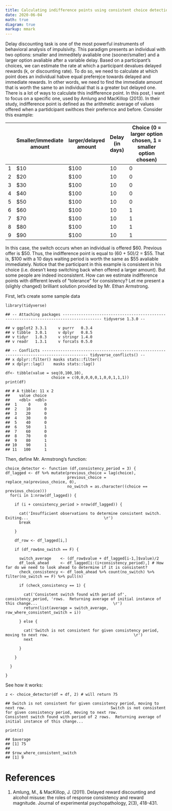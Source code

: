 ```yaml
---
title: Calculating indifference points using consistent choice detection algoritm in the delay discounting task
date: 2020-06-04
math: true
diagram: true
markup: mmark
---
```

Delay discounting task is one of the most powerful instruments of
behavioral analysis of impulsivity. This paradigm presents an individual
with two options: smaller and immeditely avaliable one (sooner/smaller)
and a larger option avaliable after a variable delay. Based on a
participant’s choices, we can estimate the rate at which a participant
devalues delayed rewards (k, or discounting rate). To do so, we need to
calculate at which point does an individual habve equal preferejce
towards delayed and immediate rewards. In other words, we need to find
the immediate amount that is worth the same to an individual that is a
greater but delayed one. There is a lot of ways to calculate this
indifference point. In this post, I want to focus on a specific one,
used by Amlung and MacKillop (2013). In their study, indifference point
is defined as the arithmetic average of values offered when a
partidcipant swithces their prefernce and before. Consider this example:

<table>
<colgroup>
<col style="width: 2%" />
<col style="width: 19%" />
<col style="width: 17%" />
<col style="width: 12%" />
<col style="width: 48%" />
</colgroup>
<thead>
<tr class="header">
<th></th>
<th>Smaller/immediate amount</th>
<th>larger/delayed amount</th>
<th>Delay (in days)</th>
<th>Choice (0 = larger option chosen, 1 = smaller option chosen)</th>
</tr>
</thead>
<tbody>
<tr class="odd">
<td>1</td>
<td>$10</td>
<td>$100</td>
<td>10</td>
<td>0</td>
</tr>
<tr class="even">
<td>2</td>
<td>$20</td>
<td>$100</td>
<td>10</td>
<td>0</td>
</tr>
<tr class="odd">
<td>3</td>
<td>$30</td>
<td>$100</td>
<td>10</td>
<td>0</td>
</tr>
<tr class="even">
<td>4</td>
<td>$40</td>
<td>$100</td>
<td>10</td>
<td>0</td>
</tr>
<tr class="odd">
<td>5</td>
<td>$50</td>
<td>$100</td>
<td>10</td>
<td>0</td>
</tr>
<tr class="even">
<td>6</td>
<td>$60</td>
<td>$100</td>
<td>10</td>
<td>1</td>
</tr>
<tr class="odd">
<td>7</td>
<td>$70</td>
<td>$100</td>
<td>10</td>
<td>1</td>
</tr>
<tr class="even">
<td>8</td>
<td>$80</td>
<td>$100</td>
<td>10</td>
<td>1</td>
</tr>
<tr class="odd">
<td>9</td>
<td>$90</td>
<td>$100</td>
<td>10</td>
<td>1</td>
</tr>
</tbody>
</table>

In this case, the switch occurs when an individual is offered \$60.
Previous offer is \$50. Thus, the indifference point is equal to (60 +
50)/2 = \$55. That is, \$100 with a 10 days waiting period is worth the
same as \$55 avaliable immediately. Notice that the participant in this
example is consistent in his choice (i.e. doesn’t keep switching back
when offered a larger amount). But some people are indeed inconsistent.
How can we estimate indifference points with different levels of
“tolerance” for consistency? Let me present a (slighly changed)
brilliant solution provided by Mr. Ethan Armstrong.

First, let’s create some sample data

    library(tidyverse)

    ## -- Attaching packages --------------------------------------------------------------------------------------- tidyverse 1.3.0 --

    ## v ggplot2 3.3.1     v purrr   0.3.4
    ## v tibble  3.0.1     v dplyr   0.8.5
    ## v tidyr   1.0.3     v stringr 1.4.0
    ## v readr   1.3.1     v forcats 0.5.0

    ## -- Conflicts ------------------------------------------------------------------------------------------ tidyverse_conflicts() --
    ## x dplyr::filter() masks stats::filter()
    ## x dplyr::lag()    masks stats::lag()

    df<- tibble(value = seq(0,100,10),
                        choice = c(0,0,0,0,0,1,0,0,1,1,1))
    print(df)

    ## # A tibble: 11 x 2
    ##    value choice
    ##    <dbl>  <dbl>
    ##  1     0      0
    ##  2    10      0
    ##  3    20      0
    ##  4    30      0
    ##  5    40      0
    ##  6    50      1
    ##  7    60      0
    ##  8    70      0
    ##  9    80      1
    ## 10    90      1
    ## 11   100      1

Then, define Mr. Armstrong’s function:

    choice_detector <- function (df,consistency_period = 3) {
    df_lagged <- df %>% mutate(previous_choice = lag(choice),
                               previous_choice = replace_na(previous_choice, 0),
                               no_switch = as.character((choice == previous_choice)))
      for(i in 1:nrow(df_lagged)) {

        if (i + consistency_period > nrow(df_lagged)) {

          cat('Insufficient observations to determine consistent switch.  Exiting...                                 \r')
          break

        }

        df_row <- df_lagged[i,]

        if (df_row$no_switch == F) {

          switch_average    <- (df_row$value + df_lagged[i-1,]$value)/2
          df_look_ahead     <- df_lagged[i:(i+consistency_period),] # How far do we need to look ahead to determine if it is consistent?
          check_consistency <- df_look_ahead %>% count(no_switch) %>% filter(no_switch == F) %>% pull(n)

          if (check_consistency == 1) {

            cat('Consistent switch found with period of', consistency_period, 'rows.  Returning average of initial instance of this change...                                 \r')
            return(list(average = switch_average, row_where_consistent_switch = i))

          } else {

            cat('Switch is not consistent for given consistency period, moving to next row.                                     \r')
            next

          }

        }

      }

    }

See how it works:

    z <- choice_detector(df = df, 2) # will return 75

    ## Switch is not consistent for given consistency period, moving to next row.                                     Switch is not consistent for given consistency period, moving to next row.                                     Consistent switch found with period of 2 rows.  Returning average of initial instance of this change...                                 

    print(z)

    ## $average
    ## [1] 75
    ## 
    ## $row_where_consistent_switch
    ## [1] 9


# References
1. Amlung, M., & MacKillop, J. (2011). Delayed reward discounting and alcohol misuse: the roles of response consistency and reward magnitude. Journal of experimental psychopathology, 2(3), 418-431.
